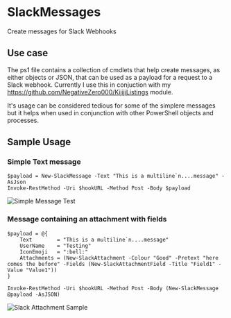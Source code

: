 # SlackMessages
Create messages for Slack Webhooks

## Use case

The ps1 file contains a collection of cmdlets that help create messages, as either objects or JSON, that can be used as a payload for a request to a Slack webhook. Currently I use this in conjuction with my https://github.com/NegativeZero000/KijijiListings module. 

It's usage can be considered tedious for some of the simplere messages but it helps when used in conjunction with other PowerShell objects and processes. 

## Sample Usage

### Simple Text message

    $payload = New-SlackMessage -Text "This is a multiline`n....message" -AsJson
    Invoke-RestMethod -Uri $hookURL -Method Post -Body $payload
    
   ![Simple Message Test](https://user-images.githubusercontent.com/14927596/35451828-83f28b66-0292-11e8-9f9a-4740571a13f5.png)


### Message containing an attachment with fields
    
    $payload = @{
        Text        = "This is a multiline`n....message" 
        UserName    = "Testing" 
        IconEmoji   = ":bell:" 
        Attachments = (New-SlackAttachment -Colour "Good" -Pretext "here comes the before" -Fields (New-SlackAttachmentField -Title "Field1" -Value "Value1"))
    }

    Invoke-RestMethod -Uri $hookURL -Method Post -Body (New-SlackMessage @payload -AsJSON)

   ![Slack Attachment Sample](https://user-images.githubusercontent.com/14927596/35451664-041a447e-0292-11e8-8e92-07d3ed7adb85.png)

    
    
